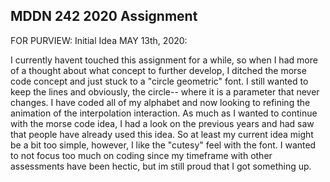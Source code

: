 ## MDDN 242 2020 Assignment

FOR PURVIEW: Initial Idea
MAY 13th, 2020:

I currently havent touched this assignment for a while, so when I had more of a thought about what concept to further develop, I ditched the morse code concept and just stuck to a "circle geometric" font. I still wanted to keep the lines and obviously, the circle-- where it is a parameter that never changes. I have coded all of my alphabet and now looking to refining the animation of the interpolation interaction. As much as I wanted to continue with the morse code idea, I had a look on the previous years and had saw that people have already used this idea. So at least my current idea might be a bit too simple, however, I like the "cutesy" feel with the font. I wanted to not focus too much on coding since my timeframe with other assessments have been hectic, but im still proud that I got something up.